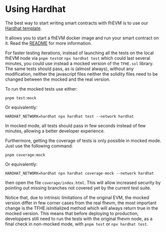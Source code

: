 # Using Hardhat

The best way to start writing smart contracts with fhEVM is to use our [Hardhat template](https://github.com/zama-ai/fhevm-hardhat-template).

It allows you to start a fhEVM docker image and run your smart contract on it. Read the [README](https://github.com/zama-ai/fhevm-hardhat-template/blob/main/README.md) for more information.

For faster testing iterations, instead of launching all the tests on the local fhEVM node via `pnpm test`or `npx hardhat test` which could last several minutes, you could use instead a mocked version of the `TFHE.sol` library.
The same tests should pass, as is (almost always), without any modification, neither the javascript files neither the solidity files need to be changed between the mocked and the real version.

To run the mocked tests use either:

```
pnpm test:mock
```

Or equivalently:

```
HARDHAT_NETWORK=hardhat npx hardhat test --network hardhat
```

In mocked mode, all tests should pass in few seconds instead of few minutes, allowing a better developer experience.

Furthermore, getting the coverage of tests is only possible in mocked mode. Just use the following command:

```
pnpm coverage:mock
```

Or equivalently:

```
HARDHAT_NETWORK=hardhat npx hardhat coverage-mock --network hardhat
```

then open the file `coverage/index.html`. This will allow increased security by pointing out missing branches not covered yet by the current test suite.

Notice that, due to intrinsic limitations of the original EVM, the mocked version differ in few corner cases from the real fhevm, the most important change is the TFHE.isInitialized method which will always return true in the mocked version. This means that before deploying to production, developpers still need to run the tests with the original fhevm node, as a final check in non-mocked mode, with `pnpm test` or `npx hardhat test`.
